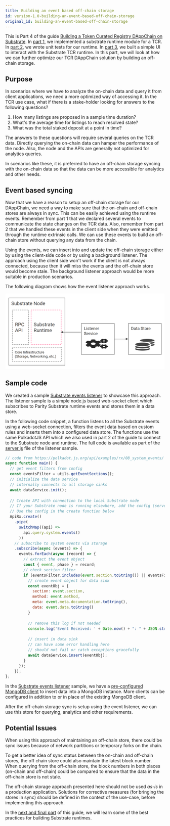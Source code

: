 ```yaml
---
title: Building an event based off-chain storage
id: version-1.0-building-an-event-based-off-chain-storage
original_id: building-an-event-based-off-chain-storage
---
```

This is Part 4 of the guide [Building a Token Curated Registry DAppChain on Substrate](index.md). In [part 1](building-the-substrate-tcr-runtime.md), we implemented a substrate runtime module for a TCR. In [part 2](unit-testing-the-tcr-runtime-module.md), we wrote unit tests for our runtime. In [part 3](building-a-ui-for-the-tcr-runtime.md), we built a simple UI to interact with the Substrate TCR runtime. In this part, we will look at how we can further optimize our TCR DAppChain solution by building an off-chain storage.

## Purpose

In scenarios where we have to analyze the on-chain data and query it from client applications, we need a more optimized way of accessing it. In the TCR use case, what if there is a stake-holder looking for answers to the following questions?

1. How many listings are proposed in a sample time duration?
2. What's the average time for listings to reach resolved state?
3. What was the total staked deposit at a point in time?

The answers to these questions will require several queries on the TCR data. Directly querying the on-chain data can hamper the performance of the node. Also, the node and the APIs are generally not optimized for analytics queries.

In scenarios like these, it is preferred to have an off-chain storage syncing with the on-chain data so that the data can be more accessible for analytics and other needs.

## Event based syncing

Now that we have a reason to setup an off-chain storage for our DAppChain, we need a way to make sure that the on-chain and off-chain stores are always in sync. This can be easily achieved using the runtime events. Remember from part 1 that we declared several events to communicate the state changes on the TCR data. Also, remember from part 2 that we handled these events in the client side when they were emitted through the runtime extrinsic calls. We can use these events to build an off-chain store without querying any data from the chain.

Using the events, we can insert into and update the off-chain storage either by using the client-side code or by using a background listener. The approach using the client side won't work if the client is not always connected, because then it will miss the events and the off-chain store would become stale. The background listener approach would be more suitable in production scenarios.

The following diagram shows how the event listener approach works.

![substrate-listener](/docs/assets/substrate-listener.png)

## Sample code

We created a sample [Substrate events listener](https://github.com/parity-samples/substrate-events-listener) to showcase this approach. The listener sample is a simple node.js based web-socket client which subscribes to Parity Substrate runtime events and stores them in a data store.

In the following code snippet, a function listens to all the Substrate events using a web-socket connection, filters the event data based on custom rules and inserts them into a configured data store. The functions use the same PolkadotJS API which we also used in part 2 of the guide to connect to the Substrate node and runtime. The full code is available as part of the [server.js](https://github.com/parity-samples/substrate-events-listener/blob/master/server.js) file of the listener sample.

```javascript
// code from https://polkadot.js.org/api/examples/rx/08_system_events/
async function main() {
  // get event filters from config
  const eventsFilter = utils.getEventSections();
  // initialize the data service
  // internally connects to all storage sinks
  await dataService.init();

  // Create API with connection to the local Substrate node
  // If your Substrate node is running elsewhere, add the config (server + port) in .env
  // Use the config in the create function below
  ApiRx.create()
    .pipe(
      switchMap((api) =>
        api.query.system.events()
      ))
    // subscribe to system events via storage
    .subscribe(async (events) => {
      events.forEach(async (record) => {
        // extract the event object
        const { event, phase } = record;
        // check section filter
        if (eventsFilter.includes(event.section.toString()) || eventsFilter.includes("all")) {
          // create event object for data sink
          const eventObj = {
            section: event.section,
            method: event.method,
            meta: event.meta.documentation.toString(),
            data: event.data.toString()
          }

          // remove this log if not needed
          console.log('Event Received: ' + Date.now() + ": " + JSON.stringify(eventObj));

          // insert in data sink
          // can have some error handling here
          // should not fail or catch exceptions gracefully
          await dataService.insert(eventObj);
        }
      });
    });
};
```

In the [Substrate events listener](https://github.com/parity-samples/substrate-events-listener) sample, we have a [pre-configured MongoDB client](https://github.com/parity-samples/substrate-events-listener/blob/master/lib/dataService.js) to insert data into a MongoDB instance. More clients can be configured in addition to or in place of the existing MongoDB client.

After the off-chain storage sync is setup using the event listener, we can use this store for querying, analytics and other requirements.

## Potential Issues

When using this approach of maintaining an off-chain store, there could be sync issues because of network partitions or temporary forks on the chain.

To get a better idea of sync status between the on-chain and off-chain stores, the off chain store could also maintain the latest block number. When querying from the off-chain store, the block numbers in both places (on-chain and off-chain) could be compared to ensure that the data in the off-chain store is not stale.

The off-chain storage approach presented here should not be used _as-is_ in a production application. Solutions for corrective measures (for bringing the stores in sync) should be defined in the context of the use-case, before implementing this approach.

In the [next and final part](tcr-best-practices.md) of this guide, we will learn some of the best practices for building Substrate runtimes.